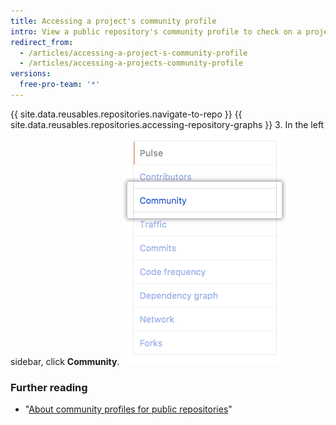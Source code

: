 ```yaml
---
title: Accessing a project's community profile
intro: View a public repository's community profile to check on a project's health and decide if you want to contribute.
redirect_from:
  - /articles/accessing-a-project-s-community-profile
  - /articles/accessing-a-projects-community-profile
versions:
  free-pro-team: '*'
---
```


{{ site.data.reusables.repositories.navigate-to-repo }}
{{ site.data.reusables.repositories.accessing-repository-graphs }}
3. In the left sidebar, click **Community**.
![Community in left sidebar](/assets/images/help/graphs/graphs-sidebar-community-tab.png)

### Further reading

- "[About community profiles for public repositories](/articles/about-community-profiles-for-public-repositories)"
